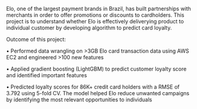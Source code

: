 Elo, one of the largest payment brands in Brazil, has built partnerships with merchants in order to offer promotions or discounts to cardholders. 
This project is to understand whether Elo is effectively deliverying product to individual customer by developing algorithm to predict card loyalty. 

Outcome of this project: 

•	Performed data wrangling on >3GB Elo card transaction data using AWS EC2 and engineered >100 new features

•	Applied gradient boosting (LightGBM) to predict customer loyalty score and identified important features 

•	Predicted loyalty scores for 86K+ credit card holders with a RMSE of 3.792 using 5-fold CV. The model helped Elo reduce unwanted campaigns by identifying the most relevant opportunities to individuals
